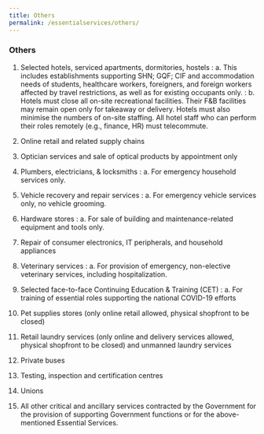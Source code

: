 ```yaml
---
title: Others
permalink: /essentialservices/others/
---
```


### **Others**

1. Selected hotels, serviced apartments, dormitories, hostels
: a. This includes establishments supporting SHN; GQF; CIF and accommodation needs of students, healthcare workers, foreigners, and foreign workers affected by travel restrictions, as well as for existing occupants only.
: b. Hotels must close all on-site recreational facilities. Their F&B facilities may remain open only for takeaway or delivery. Hotels must also minimise the numbers of on-site staffing. All hotel staff who can perform their roles remotely (e.g., finance, HR) must telecommute.

2. Online retail and related supply chains

3. Optician services and sale of optical products by appointment only

4. Plumbers, electricians, & locksmiths
: a. For emergency household services only.

5. Vehicle recovery and repair services
: a. For emergency vehicle services only, no vehicle grooming.

6. Hardware stores
: a. For sale of building and maintenance-related equipment and tools only.

7. Repair of consumer electronics, IT peripherals, and household appliances

8. Veterinary services
: a. For provision of emergency, non-elective veterinary services, including hospitalization.

9. Selected face-to-face Continuing Education & Training (CET) 
: a. For training of essential roles supporting the national COVID-19 efforts

10. Pet supplies stores (only online retail allowed, physical shopfront to be closed)

11. Retail laundry services (only online and delivery services allowed, physical shopfront to be closed) and unmanned laundry services

12. Private buses

13. Testing, inspection and certification centres

14. Unions

15. All other critical and ancillary services contracted by the Government for the provision of supporting Government functions or for the above-mentioned Essential Services.
